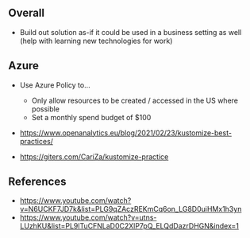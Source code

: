## Overall

* Build out solution as-if it could be used in a business setting as well (help with learning new technologies for work)

## Azure

* Use Azure Policy to...
  * Only allow resources to be created / accessed in the US where possible
  * Set a monthly spend budget of $100

* https://www.openanalytics.eu/blog/2021/02/23/kustomize-best-practices/
* https://giters.com/CariZa/kustomize-practice

## References

* https://www.youtube.com/watch?v=N6UCKF7JD7k&list=PLG9qZAczREKmCq6on_LG8D0uiHMx1h3yn
* https://www.youtube.com/watch?v=utns-LUzhKU&list=PL9lTuCFNLaD0C2XlP7pQ_ELQdDazrDHGN&index=1
